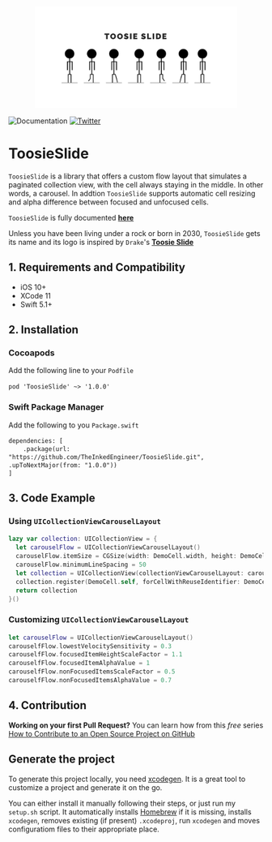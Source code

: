 <p align="center">
<img src="ToosieSlideLogo.png" alt="Toosie Slide Logo" width="400">
</p>

![Documentation](https://theinkedengineer.github.io/ToosieSlide/docs/1.0.x/badge.svg)
[![Twitter](https://img.shields.io/twitter/url/https/theinkedgineer.svg?label=TheInkedgineer&style=social)](https://twitter.com/theinkedgineer)
# ToosieSlide

`ToosieSlide` is a library that offers a custom flow layout that simulates a paginated collection view, with the cell always staying in the middle. In other words, a carousel.
In addtion `ToosieSlide` supports automatic cell resizing and alpha difference between focused and unfocused cells.

 `ToosieSlide` is fully documented [**here**](https://theinkedengineer.github.io/ToosieSlide/docs/1.0.x/index.html)
 
 Unless you have been living under a rock or born in 2030, `ToosieSlide` gets its name and its logo is inspired by `Drake`'s [**Toosie Slide**](https://www.youtube.com/watch?v=xWggTb45brM)


## 1. Requirements and Compatibility

- iOS 10+
- XCode 11
- Swift 5.1+

## 2. Installation

### Cocoapods

Add the following line to your `Podfile`

` pod 'ToosieSlide' ~> '1.0.0' `

### Swift Package Manager

Add the following to you `Package.swift`

```
dependencies: [
    .package(url: "https://github.com/TheInkedEngineer/ToosieSlide.git", .upToNextMajor(from: "1.0.0"))
]
```
## 3. Code Example

### Using `UICollectionViewCarouselLayout`

```swift
lazy var collection: UICollectionView = {
  let carouselFlow = UICollectionViewCarouselLayout()
  carouselFlow.itemSize = CGSize(width: DemoCell.width, height: DemoCell.height)
  carouselFlow.minimumLineSpacing = 50
  let collection = UICollectionView(collectionViewCarouselLayout: carouselFlow)
  collection.register(DemoCell.self, forCellWithReuseIdentifier: DemoCell.identifier)
  return collection
}()
```

### Customizing `UICollectionViewCarouselLayout`

```swift
let carouselFlow = UICollectionViewCarouselLayout()
carouselfFlow.lowestVelocitySensitivity = 0.3
carouselfFlow.focusedItemHeightScaleFactor = 1.1
carouselfFlow.focusedItemAlphaValue = 1
carouselfFlow.nonFocusedItemsScaleFactor = 0.5
carouselfFlow.nonFocusedItemsAlphaValue = 0.7
```

## 4. Contribution

**Working on your first Pull Request?** You can learn how from this *free* series [How to Contribute to an Open Source Project on GitHub](https://egghead.io/series/how-to-contribute-to-an-open-source-project-on-github)

## Generate the project

To generate this project locally, you need [xcodegen](https://github.com/yonaskolb/XcodeGen). It is a great tool to customize a project and generate it on the go.

You can either install it manually following their steps, or just run my `setup.sh` script. It automatically installs [Homebrew](https://brew.sh) if it is missing, installs `xcodegen`, removes existing (if present) `.xcodeproj`, run `xcodegen` and moves configuratiom files to their appropriate place.

